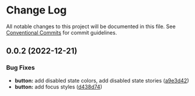 # Change Log

All notable changes to this project will be documented in this file.
See [Conventional Commits](https://conventionalcommits.org) for commit guidelines.

## 0.0.2 (2022-12-21)

### Bug Fixes

-   **button:** add disabled state colors, add disabled state stories ([a9e3d42](https://personal/PavelPleshko/yeti-design/commits/a9e3d4206f18fa5039926e11c1eb58e16622feed))
-   **button:** add focus styles ([d438d74](https://personal/PavelPleshko/yeti-design/commits/d438d74099e86c0be3c0386a4e30ac3095fa3355))
